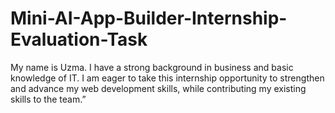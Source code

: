 # Mini-AI-App-Builder-Internship-Evaluation-Task
My name is Uzma. I have a strong background in business and basic knowledge of IT. I am eager to take this internship opportunity to strengthen and advance my web development skills, while contributing my existing skills to the team.”
